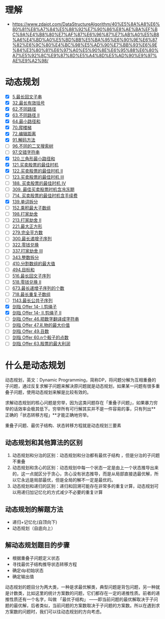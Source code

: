 # 理解

- https://www.zdaiot.com/DataStructureAlgorithm/40%E5%8A%A8%E6%80%81%E8%A7%84%E5%88%92%E7%90%86%E8%AE%BA%EF%BC%9A%E4%B8%80%E7%AF%87%E6%96%87%E7%AB%A0%E5%B8%A6%E4%BD%A0%E5%BD%BB%E5%BA%95%E6%90%9E%E6%87%82%E6%9C%80%E4%BC%98%E5%AD%90%E7%BB%93%E6%9E%84%E3%80%81%E6%97%A0%E5%90%8E%E6%95%88%E6%80%A7%E5%92%8C%E9%87%8D%E5%A4%8D%E5%AD%90%E9%97%AE%E9%A2%98/

# 动态规划

- [x] [5.最长回文子串](https://leetcode-cn.com/problems/longest-palindromic-substring)
- [x] [32.最长有效括号](https://leetcode-cn.com/problems/longest-valid-parentheses)
- [x] [62.不同路径](https://leetcode-cn.com/problems/unique-paths)
- [x] [63.不同路径 II](https://leetcode-cn.com/problems/unique-paths-ii)
- [x] [64.最小路径和](https://leetcode-cn.com/problems/minimum-path-sum)
- [x] [70.爬楼梯](https://leetcode-cn.com/problems/climbing-stairs)
- [x] [72.编辑距离](https://leetcode-cn.com/problems/edit-distance)
- [x] [91.解码方法](https://leetcode-cn.com/problems/decode-ways)
- [ ] [96.不同的二叉搜索树](https://leetcode-cn.com/problems/unique-binary-search-trees)
- [ ] [97.交错字符串](https://leetcode-cn.com/problems/interleaving-string)
- [x] [120.三角形最小路径和](https://leetcode-cn.com/problems/triangle)
- [x] [121.买卖股票的最佳时机](https://leetcode-cn.com/problems/best-time-to-buy-and-sell-stock)
- [x] [122.买卖股票的最佳时机 II](https://leetcode-cn.com/problems/best-time-to-buy-and-sell-stock-ii)
- [ ] [123.买卖股票的最佳时机 III](https://leetcode-cn.com/problems/best-time-to-buy-and-sell-stock-iii)
- [ ] [188. 买卖股票的最佳时机 IV](https://leetcode.cn/problems/best-time-to-buy-and-sell-stock-iv/)
- [ ] [309. 最佳买卖股票时机含冷冻期](https://leetcode.cn/problems/best-time-to-buy-and-sell-stock-with-cooldown/)
- [ ] [714. 买卖股票的最佳时机含手续费](https://leetcode.cn/problems/best-time-to-buy-and-sell-stock-with-transaction-fee/)
- [x] [139.单词拆分](https://leetcode-cn.com/problems/word-break)
- [ ] [152.乘积最大子数组](https://leetcode-cn.com/problems/maximum-product-subarray)
- [ ] [198.打家劫舍](https://leetcode-cn.com/problems/house-robber)
- [ ] [213.打家劫舍 II](https://leetcode-cn.com/problems/house-robber-ii)
- [ ] [221.最大正方形](https://leetcode-cn.com/problems/maximal-square)
- [ ] [279.完全平方数](https://leetcode-cn.com/problems/perfect-squares)
- [ ] [300.最长递增子序列](https://leetcode-cn.com/problems/longest-increasing-subsequence)
- [ ] [322.零钱兑换](https://leetcode-cn.com/problems/coin-change)
- [ ] [337.打家劫舍 III](https://leetcode-cn.com/problems/house-robber-iii)
- [ ] [343.整数拆分](https://leetcode-cn.com/problems/integer-break)
- [ ] [410.分割数组的最大值](https://leetcode-cn.com/problems/split-array-largest-sum)
- [ ] [494.目标和](https://leetcode-cn.com/problems/target-sum)
- [ ] [516.最长回文子序列](https://leetcode-cn.com/problems/longest-palindromic-subsequence)
- [ ] [518.零钱兑换 II](https://leetcode-cn.com/problems/coin-change-2)
- [ ] [673.最长递增子序列的个数](https://leetcode-cn.com/problems/number-of-longest-increasing-subsequence)
- [ ] [718.最长重复子数组](https://leetcode-cn.com/problems/maximum-length-of-repeated-subarray)
- [ ] [1143.最长公共子序列](https://leetcode-cn.com/problems/longest-common-subsequence)
- [x] [剑指 Offer 14- I.剪绳子](https://leetcode-cn.com/problems/jian-sheng-zi-lcof/)
- [x] [剑指 Offer 14- II.剪绳子 II](https://leetcode-cn.com/problems/jian-sheng-zi-ii-lcof/)
- [ ] [剑指 Offer 46.把数字翻译成字符串](https://leetcode-cn.com/problems/ba-shu-zi-fan-yi-cheng-zi-fu-chuan-lcof/)
- [ ] [剑指 Offer 47.礼物的最大价值](https://leetcode-cn.com/problems/li-wu-de-zui-da-jie-zhi-lcof/)
- [ ] [剑指 Offer 49.丑数](https://leetcode-cn.com/problems/chou-shu-lcof/)
- [ ] [剑指 Offer 60.n个骰子的点数](https://leetcode-cn.com/problems/nge-tou-zi-de-dian-shu-lcof/)
- [ ] [剑指 Offer 63.股票的最大利润](https://leetcode-cn.com/problems/gu-piao-de-zui-da-li-run-lcof/)

# 什么是动态规划

动态规划，英文：Dynamic Programming，简称DP，将问题分解为互相重叠的子问题，通过反复求解子问题来解决原问题就是动态规划，如果某一问题有很多重叠子问题，使用动态规划来解是比较有效的。

求解动态规划的核心问题是穷举，因为这类问题存在「重叠子问题」，如果暴力穷举的话效率会极其低下。穷举所有可行解其实并不是一件容易的事，只有列出**正确的「状态转移方程」**才能正确地穷举。

重叠子问题、最优子结构、状态转移方程就是动态规划三要素

## 动态规划和其他算法的区别

1. 动态规划和分治的区别：动态规划和分治都有最优子结构 ，但是分治的子问题不重叠
2. 动态规划和贪心的区别：动态规划中每一个状态一定是由上一个状态推导出来的，这一点就区分于贪心，贪心没有状态推导，而是从局部直接选最优解，所以它永远是局部最优，但是全局的解不一定是最优的。
3. 动态规划和递归的区别：递归和回溯可能存在非常多的重复计算，动态规划可以用递归加记忆化的方式减少不必要的重复计算

## 动态规划的解题方法

- 递归+记忆化(自顶向下)
- 动态规划（自底向上）

## 解动态规划题目的步骤

- 根据重叠子问题定义状态
- 寻找最优子结构推导状态转移方程
- 确定dp初始状态
- 确定输出值

动态规划的题目分为两大类，一种是求最优解类，典型问题是背包问题，另一种就是计数类，比如这里的统计方案数的问题，它们都存在一定的递推性质。前者的递推性质还有一个名字，叫做 「最优子结构」 ——即当前问题的最优解取决于子问题的最优解，后者类似，当前问题的方案数取决于子问题的方案数。所以在遇到求方案数的问题时，我们可以往动态规划的方向考虑。

